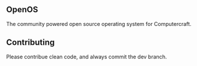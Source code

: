 OpenOS
------
The community powered open source operating system for Computercraft.

Contributing
------------
Please contribue clean code, and always commit the dev branch.